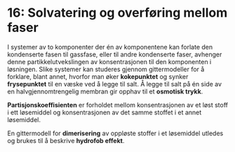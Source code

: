 # 16: Solvatering og overføring mellom faser

I systemer av to komponenter der én av komponentene kan forlate den kondenserte fasen til gassfase, eller til andre kondenserte faser, avhenger denne partikkelutvekslingen av konsentrasjonen til den komponenten i løsningen. Slike systemer kan studeres gjennom gittermodeller for å forklare, blant annet, hvorfor man øker **kokepunktet** og synker **frysepunktet** til en væske ved å legge til salt. Å legge til salt på én side av en halvgjennomtrengelig membran gir opphav til et **osmotisk trykk**.

**Partisjonskoeffisienten** er forholdet mellom konsentrasjonen av et løst stoff i ett løsemiddel og konsentrasjonen av det samme stoffet i et annet løsemiddel.

En gittermodell for **dimerisering** av oppløste stoffer i et løsemiddel utledes og brukes til å beskrive **hydrofob effekt**.
